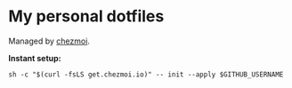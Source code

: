 # My personal dotfiles

Managed by [chezmoi](https://www.chezmoi.io).

**Instant setup:**
```
sh -c "$(curl -fsLS get.chezmoi.io)" -- init --apply $GITHUB_USERNAME
```
